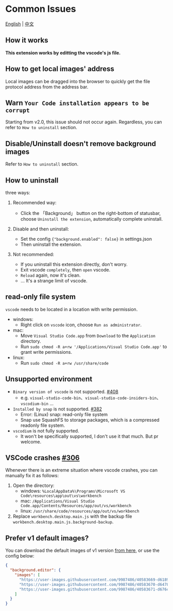 # Common Issues

[English](./common-issues.md) | [中文](./common-issues.zh-CN.md)

## How it works

**This extension works by editting the vscode's js file.**

## How to get local images' address

Local images can be dragged into the browser to quickly get the file protocol address from the address bar.

## Warn `Your Code installation appears to be corrupt`

Starting from v2.0, this issue should not occur again. Regardless, you can refer to `How to uninstall` section.

## Disable/Uninstall doesn't remove background images

Refer to `How to uninstall` section.

## How to uninstall

three ways:

1. Recommended way:

   - Click the 「Background」 button on the right-bottom of statusbar, choose `Uninstall the extension`, automatically complete uninstall.

2. Disable and then uninstall:

   - Set the config `{"background.enabled": false}` in settings.json
   - Then uninstall the extension.

3. Not recommended:

   - If you uninstall this extension directly, don't worry.
   - Exit vscode `completely`, then `open` vscode.
   - `Reload` again, now it's clean.
   - ... It's a strange limit of vscode.

## read-only file system

`vscode` needs to be located in a location with write permission.

- windows:
  - Right click on `vscode` icon, choose `Run as administrator`.
- mac:
  - Move `Visual Studio Code.app` from `Download` to the `Application` directory.
  - Run `sudo chmod -R a+rw '/Applications/Visual Studio Code.app'` to grant write permissions.
- linux:
  - Run `sudo chmod -R a+rw /usr/share/code`

## Unsupported environment

- `Binary version of vscode` is not supported. [#408](https://github.com/shalldie/vscode-background/issues/408)
  - e.g. `visual-studio-code-bin`、`visual-studio-code-insiders-bin`、`vscodium-bin` ...
- `Installed by snap` is not supported. [#382](https://github.com/shalldie/vscode-background/issues/382)
  - Error: (Linux) snap: read-only file system
  - Snap use SquashFS to storage packages, which is a compressed readonly file system.
- `vscodium` is not fully supported.
  - It won't be specifically supported, I don't use it that much. But pr welcome.

## VSCode crashes [#306](https://github.com/shalldie/vscode-background/issues/306)

Whenever there is an extreme situation where vscode crashes, you can manually fix it as follows:

1. Open the directory:
   - windows: `%LocalAppData%\Programs\Microsoft VS Code\resources\app\out\vs\workbench`
   - mac: `/Applications/Visual Studio Code.app/Contents/Resources/app/out/vs/workbench`
   - linux: `/usr/share/code/resources/app/out/vs/workbench`
2. Replace `workbench.desktop.main.js` with the backup file `workbench.desktop.main.js.background-backup`.

## Prefer v1 default images?

You can download the default images of v1 version [from here](https://github.com/shalldie/vscode-background/issues/106#issuecomment-392311967), or use the config below:

```json
{
  "background.editor": {
    "images": [
      "https://user-images.githubusercontent.com/9987486/40583669-d6189844-61c5-11e8-89e3-c52ad153da09.png",
      "https://user-images.githubusercontent.com/9987486/40583670-d6478c9e-61c5-11e8-9551-6b55eacc7b8d.png",
      "https://user-images.githubusercontent.com/9987486/40583671-d676c6e4-61c5-11e8-94cb-34ec4a12fa01.png"
    ]
  }
}
```
